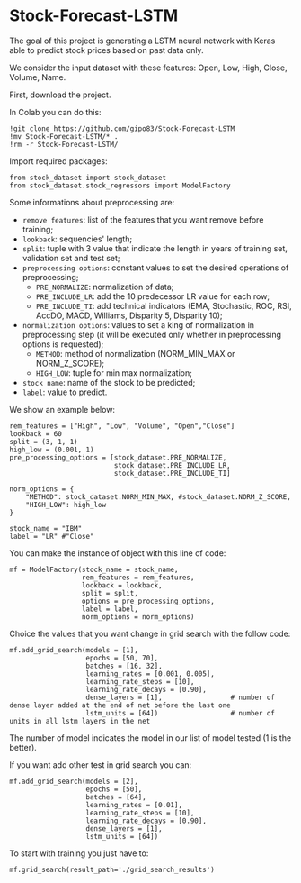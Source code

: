# Stock-Forecast-LSTM
The goal of this project is generating a LSTM neural network with Keras able to predict stock prices based on past data only.

We consider the input dataset with these features: Open, Low, High, Close, Volume, Name.

First, download the project.

In Colab you can do this:
```
!git clone https://github.com/gipo83/Stock-Forecast-LSTM
!mv Stock-Forecast-LSTM/* .
!rm -r Stock-Forecast-LSTM/
```

Import required packages:
```
from stock_dataset import stock_dataset
from stock_dataset.stock_regressors import ModelFactory
```

Some informations about preprocessing are:
  - `remove features`: list of the features that you want remove before training;
  - `lookback`: sequencies' length;
  - `split`: tuple with 3 value that indicate the length in years of training set, validation set and test set;
  - `preprocessing options`: constant values to set the desired operations of preprocessing;
    - `PRE_NORMALIZE`: normalization of data;
    - `PRE_INCLUDE_LR`: add the 10 predecessor LR value for each row;
    - `PRE_INCLUDE_TI`: add technical indicators (EMA, Stochastic, ROC, RSI, AccDO, MACD, Williams, Disparity 5, Disparity 10);
  - `normalization options`: values to set a king of normalization in preprocessing step (it will be executed only whether in preprocessing options is requested);
    - `METHOD`: method of normalization (NORM_MIN_MAX or NORM_Z_SCORE);
    - `HIGH_LOW`: tuple for min max normalization;
  - `stock name`: name of the stock to be predicted;
  - `label`: value to predict.

We show an example below:
```
rem_features = ["High", "Low", "Volume", "Open","Close"]
lookback = 60
split = (3, 1, 1)
high_low = (0.001, 1)
pre_processing_options = [stock_dataset.PRE_NORMALIZE,
                          stock_dataset.PRE_INCLUDE_LR,
                          stock_dataset.PRE_INCLUDE_TI]

norm_options = {
    "METHOD": stock_dataset.NORM_MIN_MAX, #stock_dataset.NORM_Z_SCORE,
    "HIGH_LOW": high_low
}

stock_name = "IBM"
label = "LR" #"Close"
```

You can make the instance of object with this line of code:
```
mf = ModelFactory(stock_name = stock_name,
                  rem_features = rem_features, 
                  lookback = lookback, 
                  split = split, 
                  options = pre_processing_options, 
                  label = label, 
                  norm_options = norm_options)
```

Choice the values that you want change in grid search with the follow code:
```
mf.add_grid_search(models = [1], 
                   epochs = [50, 70], 
                   batches = [16, 32], 
                   learning_rates = [0.001, 0.005], 
                   learning_rate_steps = [10], 
                   learning_rate_decays = [0.90], 
                   dense_layers = [1],                 # number of dense layer added at the end of net before the last one
                   lstm_units = [64])                  # number of units in all lstm layers in the net
```
The number of model indicates the model in our list of model tested (1 is the better).

If you want add other test in grid search you can: 
```
mf.add_grid_search(models = [2], 
                   epochs = [50], 
                   batches = [64], 
                   learning_rates = [0.01], 
                   learning_rate_steps = [10], 
                   learning_rate_decays = [0.90], 
                   dense_layers = [1], 
                   lstm_units = [64])
```

To start with training you just have to:
```
mf.grid_search(result_path='./grid_search_results')
```
